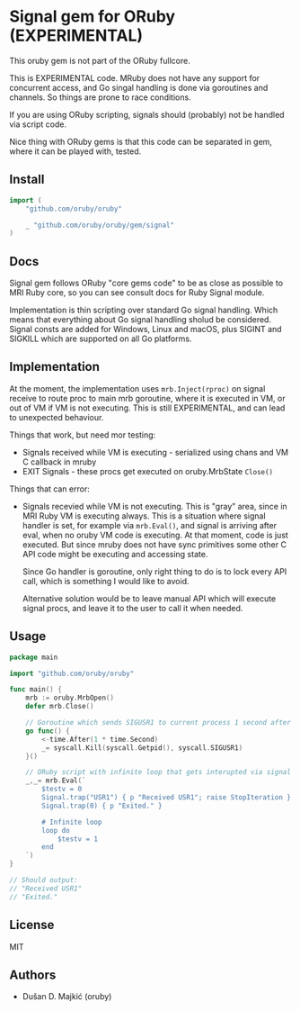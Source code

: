 # Signal gem for ORuby (EXPERIMENTAL)

This oruby gem is not part of the ORuby fullcore.

This is EXPERIMENTAL code. MRuby does not have any support for concurrent access, and
Go singal handling is done via goroutines and channels. So things are prone to race conditions.

If you are using ORuby scripting, signals should (probably) not be handled via script code.

Nice thing with ORuby gems is that this code can be separated in gem, where it can
be played with, tested.

## Install

```go
import (
	"github.com/oruby/oruby"

	_ "github.com/oruby/oruby/gem/signal"
)
```

## Docs

Signal gem follows ORuby "core gems code" to be as close as possible to MRI Ruby core,
so you can see consult docs for Ruby Signal module.

Implementation is thin scripting over standard Go signal handling. Which means that
everything about Go signal handling sholud be considered. Signal consts are added for Windows,
Linux and macOS, plus SIGINT and SIGKILL which are supported on all Go platforms.

## Implementation

At the moment, the implementation uses ```mrb.Inject(rproc)``` on signal receive to route
proc to main mrb goroutine, where it is executed in VM, or out of VM if VM is not executing.
This is still EXPERIMENTAL, and can lead to unexpected behaviour.

Things that work, but need mor testing:

  * Signals received while VM is executing - serialized using chans and VM C callback in mruby
  * EXIT Signals - these procs get executed on oruby.MrbState ```Close()```

Things that can error:

  * Signals recevied while VM is not executing. This is "gray" area, since in MRI Ruby
    VM is executing always. This is a situation where signal handler is set, for example
    via ```mrb.Eval()```, and signal is arriving after eval, when no oruby VM code is executing.
    At that moment, code is just executed. But since mruby does not have sync primitives
    some other C API code might be executing and accessing state.

    Since Go handler is goroutine, only right thing to do is to lock every API call, which
    is something I would like to avoid.

    Alternative solution would be to leave manual API which will execute signal procs,
    and leave it to the user to call it when needed.

## Usage

```go
package main

import "github.com/oruby/oruby"

func main() {
	mrb := oruby.MrbOpen()
	defer mrb.Close()

	// Goroutine which sends SIGUSR1 to current process 1 second after execution
	go func() {
		<-time.After(1 * time.Second)
		_= syscall.Kill(syscall.Getpid(), syscall.SIGUSR1)
	}()

	// ORuby script with infinite loop that gets interupted via signal
	_,_= mrb.Eval(`
		$testv = 0
		Signal.trap("USR1") { p "Received USR1"; raise StopIteration }
		Signal.trap(0) { p "Exited." }

		# Infinite loop
		loop do
			$testv = 1
		end
	`)
}

// Should output:
// "Received USR1"
// "Exited."
```

## License

MIT

## Authors

* Dušan D. Majkić (oruby)
